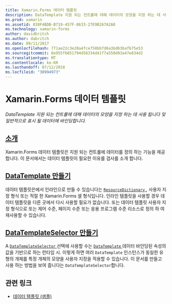 ```yaml
---
title: Xamarin.Forms 데이터 템플릿
description: DataTemplate 지원 되는 컨트롤에 대해 데이터의 모양을 지정 하는 데 사용 됩니다 및 일반적으로 표시 될 데이터에 바인딩합니다.
ms.prod: xamarin
ms.assetid: 838F4BDB-B719-457F-8633-27E9B267A2A0
ms.technology: xamarin-forms
author: davidbritch
ms.author: dabritch
ms.date: 09/11/2017
ms.openlocfilehash: 771ae22c3e28a4fce758bbfd6a3bd63bafb75e53
ms.sourcegitcommit: 6e955f6851794d58334d41f7a550d93a47e834d2
ms.translationtype: MT
ms.contentlocale: ko-KR
ms.lasthandoff: 07/12/2018
ms.locfileid: "38994973"
---
```

# <a name="xamarinforms-data-templates"></a>Xamarin.Forms 데이터 템플릿

_DataTemplate 지원 되는 컨트롤에 대해 데이터의 모양을 지정 하는 데 사용 됩니다 및 일반적으로 표시 될 데이터에 바인딩합니다._

## <a name="introductionintroductionmd"></a>[소개](introduction.md)

Xamarin.Forms 데이터 템플릿은 지원 되는 컨트롤에 데이터를 정의 하는 기능을 제공 합니다. 이 문서에서는 데이터 템플릿이 필요한 이유를 검사를 소개 합니다.

## <a name="creating-a-datatemplatecreatingmd"></a>[DataTemplate 만들기](creating.md)

데이터 템플릿은에서 인라인으로 만들 수 있습니다는 [ `ResourceDictionary` ](xref:Xamarin.Forms.ResourceDictionary), 사용자 지정 형식 또는 적절 한 Xamarin.Forms 셀 형식입니다. 인라인 템플릿을 사용할 경우 데이터 템플릿을 다른 곳에서 다시 사용할 필요가 없습니다. 또는 데이터 템플릿 사용자 지정 형식으로 또는 제어 수준, 페이지 수준 또는 응용 프로그램 수준 리소스로 정의 하 여 재사용할 수 있습니다.

## <a name="creating-a-datatemplateselectorselectormd"></a>[DataTemplateSelector 만들기](selector.md)

A [ `DataTemplateSelector` ](xref:Xamarin.Forms.DataTemplateSelector) 선택에 사용할 수는 [ `DataTemplate` ](xref:Xamarin.Forms.DataTemplate) 데이터 바인딩된 속성의 값을 기반으로 하는 런타임 시. 이렇게 하면 여러 `DataTemplate` 인스턴스가 동일한 유형의 개체를 특정 개체의 모양을 사용자 지정을 적용할 수 있습니다. 이 문서를 만들고 사용 하는 방법을 보여 줍니다는 `DataTemplateSelector`합니다.


## <a name="related-links"></a>관련 링크

- [데이터 템플릿 (샘플)](https://developer.xamarin.com/samples/xamarin-forms/templates/datatemplates/)
